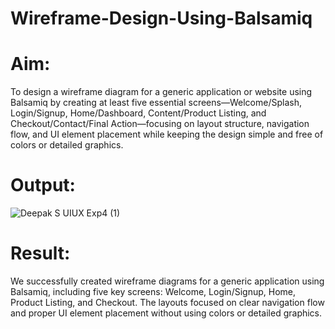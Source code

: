 # Wireframe-Design-Using-Balsamiq

# Aim:

To design a wireframe diagram for a generic application or website using Balsamiq by creating at least five essential screens—Welcome/Splash, Login/Signup, Home/Dashboard, Content/Product Listing, and Checkout/Contact/Final Action—focusing on layout structure, navigation flow, and UI element placement while keeping the design simple and free of colors or detailed graphics.

# Output:
![Deepak S UIUX Exp4 (1)](https://github.com/user-attachments/assets/457bd3bd-938d-442e-9eee-f82692ddcc55)

# Result:
We successfully created wireframe diagrams for a generic application using Balsamiq, including five key screens: Welcome, Login/Signup, Home, Product Listing, and Checkout. The layouts focused on clear navigation flow and proper UI element placement without using colors or detailed graphics.

